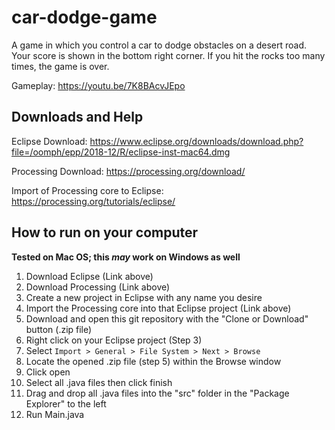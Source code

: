 # car-dodge-game
A game in which you control a car to dodge obstacles on a desert road. Your score is shown in the bottom right corner. If you hit the rocks too many times, the game is over.

Gameplay: https://youtu.be/7K8BAcvJEpo

## Downloads and Help

Eclipse Download: https://www.eclipse.org/downloads/download.php?file=/oomph/epp/2018-12/R/eclipse-inst-mac64.dmg

Processing Download: https://processing.org/download/

Import of Processing core to Eclipse: https://processing.org/tutorials/eclipse/

## How to run on your computer
**Tested on Mac OS; this _may_ work on Windows as well**

1. Download Eclipse (Link above)
2. Download Processing (Link above)
3. Create a new project in Eclipse with any name you desire
4. Import the Processing core into that Eclipse project (Link above)
5. Download and open this git repository with the "Clone or Download" button (.zip file)
6. Right click on your Eclipse project (Step 3)
7. Select `Import > General > File System > Next > Browse`
8. Locate the opened .zip file (step 5) within the Browse window
9. Click open
10. Select all .java files then click finish
11. Drag and drop all .java files into the "src" folder in the "Package Explorer" to the left
12. Run Main.java
